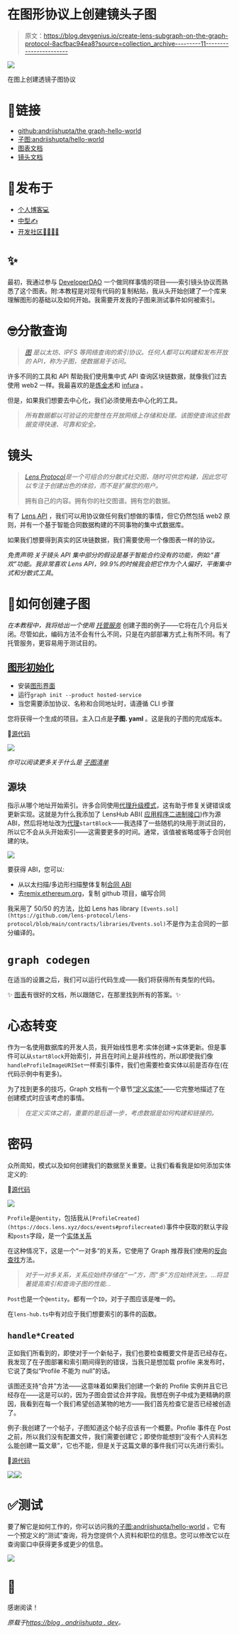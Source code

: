 # 在图形协议上创建镜头子图

> 原文：<https://blog.devgenius.io/create-lens-subgraph-on-the-graph-protocol-8acfbac94ea8?source=collection_archive---------11----------------------->

![](img/42fd1787b030a255da2ae308922fd4c5.png)

在图上创建透镜子图协议

# 🔗链接

*   [github:andriishupta/the graph-hello-world](https://github.com/andriishupta/thegraph-hello-world)
*   [子图:andriishupta/hello-world](https://thegraph.com/hosted-service/subgraph/andriishupta/hello-world)
*   [图表文档](https://thegraph.com/docs/en/developing/creating-a-subgraph/)
*   [镜头文档](https://docs.lens.xyz/docs)

# 📰发布于

*   [个人博客💻](https://blog.andriishupta.dev)
*   [中型✍️](https://andriishupta.medium.com/)
*   [开发社区👩‍💻👨‍💻](https://dev.to/andriishupta)

# ✨

最初，我通过参与 [DeveloperDAO](https://twitter.com/developer_dao) 一个做同样事情的项目——索引镜头协议而熟悉了这个图表。附:本教程是对现有代码的复制粘贴，我从头开始创建了一个库来理解图形的基础以及如何开始。我需要开发我的子图来测试事件如何被索引。

# 🤓分散查询

> [*图*](https://thegraph.com/en/) *是以太坊、IPFS 等网络查询的索引协议。任何人都可以构建和发布开放的 API，称为子图，使数据易于访问。*

许多不同的工具和 API 帮助我们使用集中式 API 查询区块链数据，就像我们过去使用 web2 一样。我最喜欢的是[炼金术](https://www.alchemy.com/)和 [infura](https://infura.io/) 。

但是，如果我们想要去中心化，我们必须使用去中心化的工具。

> *所有数据都以可验证的完整性在开放网络上存储和处理。该图使查询这些数据变得快速、可靠和安全。*

# 镜头

> [*Lens Protocol*](https://lens.xyz/)*是一个可组合的分散式社交图，随时可供您构建，因此您可以专注于创建出色的体验，而不是扩展您的用户。*
> 
> 拥有自己的内容。拥有你的社交图谱。拥有您的数据。

有了 [Lens API](https://docs.lens.xyz/docs) ，我们可以用协议做任何我们想做的事情，但它仍然包括 web2 原则，并有一个基于智能合同数据构建的不同事物的集中式数据库。

如果我们想要得到真实的区块链数据，我们需要使用一个像图表一样的协议。

*免责声明:关于镜头 API 集中部分的假设是基于智能合约没有的功能，例如:“喜欢”功能。我非常喜欢 Lens API，99.9%的时候我会把它作为个人偏好，平衡集中式和分散式工具*。

# 👀如何创建子图

*在本教程中，我将给出一个使用* [*托管服务*](https://thegraph.com/hosted-service) 创建子图的例子——它将在几个月后关闭。尽管如此，编码方法不会有什么不同，只是在内部部署方式上有所不同。有了托管服务，更容易用于测试目的。

## [图形初始化](https://thegraph.com/docs/en/deploying/hosted-service/#create-a-subgraph)

*   安装[图形界面](https://github.com/graphprotocol/graph-cli)
*   运行`graph init --product hosted-service`
*   当您需要添加协议、名称和合同地址时，请遵循 CLI 步骤

您将获得一个生成的项目。主入口点是**子图. yaml** 。这是我的子图的完成版本。

🔗[源代码](https://github.com/andriishupta/thegraph-hello-world/blob/main/subgraph.yaml)

![](img/fbffb255e43a6b5c12740554fdc7e523.png)

*你可以阅读更多关于什么是* [*子图清单*](https://thegraph.com/docs/en/developing/creating-a-subgraph/#the-subgraph-manifest)

## 源块

指示从哪个地址开始索引。许多合同使用[代理升级模式](https://docs.openzeppelin.com/upgrades-plugins/1.x/proxies)，这有助于修复关键错误或更新实现。这就是为什么我添加了 LensHub ABI( [应用程序二进制接口](https://www.alchemy.com/overviews/what-is-an-abi-of-a-smart-contract-examples-and-usage))作为源 ABI，然后将地址改为[代理](https://docs.lens.xyz/docs/deployed-contract-addresses)`startBlock`——我选择了一些随机的块用于测试目的，所以它不会从头开始索引——这需要更多的时间。通常，该值被省略或等于合同创建的块。

![](img/16b5d047b8e8779dc7060a9328cd9408.png)

要获得 ABI，您可以:

*   从以太扫描/多边形扫描整体复制[合同 ABI](https://polygonscan.com/address/0xDb46d1Dc155634FbC732f92E853b10B288AD5a1d#code)
*   去[remix.ethereum.org](https://remix.ethereum.org/)，复制 github 项目，编写合同

我采用了 50/50 的方法，比如 Lens has library `[Events.sol](https://github.com/lens-protocol/lens-protocol/blob/main/contracts/libraries/Events.sol)`不是作为主合同的一部分编译的。

# `graph codegen`

在适当的设置之后，我们可以运行代码生成——我们将获得所有类型的代码。

✨ [图表](https://thegraph.com/docs/en/developing/creating-a-subgraph/)有很好的文档，所以跟随它，在那里找到所有的答案。✨

# 心态转变

作为一名使用数据库的开发人员，我开始线性思考:实体创建->实体更新。但是事件可以从`startBlock`开始索引，并且在时间上是非线性的，所以即使我们像`handleProfileImageURISet`一样索引事件，我们也需要检查实体以前是否存在(在代码示例中有更多)。

为了找到更多的技巧，Graph 文档有一个章节[“定义实体”](https://thegraph.com/docs/en/developing/creating-a-subgraph/#defining-entities)——它完整地描述了在创建模式时应该考虑的事情。

> *在定义实体之前，重要的是后退一步，考虑数据是如何构建和链接的。*

# 密码

众所周知，模式以及如何创建我们的数据至关重要。让我们看看我是如何添加实体定义的:

🔗[源代码](https://github.com/andriishupta/thegraph-hello-world/blob/main/schema.graphql)

![](img/0c36ef242a2e7dcaf3bdb67e82dbbb1f.png)

`Profile`是`@entity`，包括我从`[ProfileCreated](https://docs.lens.xyz/docs/events#profilecreated)`事件中获取的默认字段和`posts`字段，是一个[实体关系](https://thegraph.com/docs/en/developing/creating-a-subgraph/#entity-relationships)

在这种情况下，这是一个“一对多”的关系，它使用了 Graph 推荐我们使用的[反向查找](https://thegraph.com/docs/en/developing/creating-a-subgraph/#reverse-lookups)方法。

> *对于一对多关系，关系应始终存储在“一”方，而“多”方应始终派生。…将显著提高索引和查询子图的性能…*

`Post`也是一个`@entity`。都有一个`ID`，对于子图应该是唯一的。

在`lens-hub.ts`中有对应于我们想要索引的事件的函数。

## `handle*Created`

正如我们所看到的，即使对于一个新帖子，我们也要检查概要文件是否已经存在。我发现了在子图部署和索引期间得到的错误，当我只是想加载 profile 来发布时，它说了类似“Profile 不能为 null”的话。

该图还支持“合并”方法——这意味着如果我们创建一个新的 Profile 实例并且它已经存在——这是可以的，因为子图会尝试合并字段。我想在例子中成为更精确的原因，我看到在每一个我们希望创造某物的地方——我们首先检查它是否已经被创造了。

例子:我创建了一个帖子，子图知道这个帖子应该有一个概要。Profile 事件在 Post 之前，所以我们没有配置文件，我们需要创建它；即使你能想到“没有个人资料怎么能创建一篇文章”，它也不能，但是关于这篇文章的事件我们可以先进行索引。

🔗[源代码](https://github.com/andriishupta/thegraph-hello-world/blob/main/src/lens-hub.ts)

![](img/ea037e1960a63fb33b6d35cc7a269b01.png)![](img/c8bdfa90e15e44b27bf0c4af2026ac68.png)

# ✅测试

要了解它是如何工作的，你可以访问我的[子图:andriishupta/hello-world](https://thegraph.com/hosted-service/subgraph/andriishupta/hello-world) 。它有一个预定义的“测试”查询，将为您提供个人资料和职位的信息。您可以修改它以在查询窗口中获得更多或更少的信息。

![](img/a453d94b5c639e9eb9aa69f1ac477042.png)

# 🙇

感谢阅读！

*原载于*[*https://blog . andriishupta . dev*](https://andriishupta.dev/create-lens-subgraph-on-the-graph-protocol)*。*